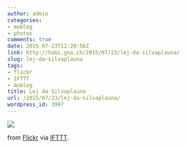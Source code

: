 ```yaml
---
author: admin
categories:
- moblog
- photos
comments: true
date: 2015-07-23T12:20:56Z
link: http://habi.gna.ch/2015/07/23/lej-da-silvaplauna/
slug: lej-da-silvaplauna
tags:
- flickr
- IFTTT
- moblog
title: Lej da Silvaplauna
url: /2015/07/23/lej-da-silvaplauna/
wordpress_id: 3997
---
```


![](http://ift.tt/1OzwE3s)  

  

from [Flickr](http://flic.kr/p/vrek1F) via [IFTTT](http://ift.tt/1c4nCfM).
